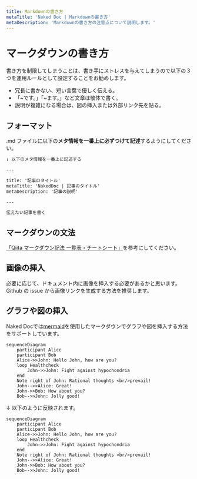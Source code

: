 ```yaml
---
title: Markdownの書き方
metaTitle: 'Naked Doc | Markdownの書き方'
metaDescription: 'Markdownの書き方の注意点について説明します。'
---
```


# マークダウンの書き方

書き方を制限してしまうことは、書き手にストレスを与えてしまうので以下の３つを運用ルールとして設定することをお勧めします。

- 冗長に書かない、短い言葉で優しく伝える。
- 「~です。」「~ます。」など文章は敬体で書く。
- 説明が複雑になる場合は、図の挿入または外部リンク先を貼る。

## フォーマット

.md ファイルに以下の**メタ情報を一番上に必ずつけて記述**するようにしてください。

```markdown
↓ 以下のメタ情報を一番上に記述する

---

title: '記事のタイトル'
metaTitle: 'NakedDoc | 記事のタイトル'
metaDescription: '記事の説明'

---

伝えたい記事を書く
```

## マークダウンの文法

[「Qiita マークダウン記法 一覧表・チートシート」](https://qiita.com/kamorits/items/6f342da395ad57468ae3)を参考にしてください。

## 画像の挿入

必要に応じて、ドキュメント内に画像を挿入する必要があるかと思います。  
Github の issue から画像リンクを生成する方法を推奨します。


## グラフや図の挿入

Naked Docでは[mermaid](https://mermaid-js.github.io/mermaid/)を使用したマークダウンでグラフや図を挿入する方法をサポートしています。

```
sequenceDiagram
    participant Alice
    participant Bob
    Alice->>John: Hello John, how are you?
    loop Healthcheck
        John->>John: Fight against hypochondria
    end
    Note right of John: Rational thoughts <br/>prevail!
    John-->>Alice: Great!
    John->>Bob: How about you?
    Bob-->>John: Jolly good!
```
  

 ↓ 以下のように反映されます。 

```mermaid
sequenceDiagram
    participant Alice
    participant Bob
    Alice->>John: Hello John, how are you?
    loop Healthcheck
        John->>John: Fight against hypochondria
    end
    Note right of John: Rational thoughts <br/>prevail!
    John-->>Alice: Great!
    John->>Bob: How about you?
    Bob-->>John: Jolly good!
```